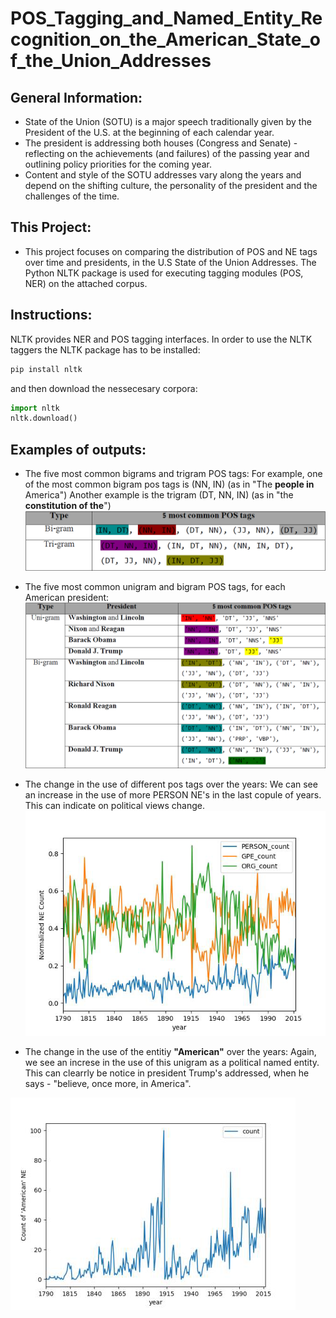 # POS_Tagging_and_Named_Entity_Recognition_on_the_American_State_of_the_Union_Addresses

General Information:
---------
* State of the Union (SOTU) is a major speech traditionally given by the President of the U.S. at the beginning of each calendar year.
* The president is addressing both houses (Congress and Senate) - reflecting on the achievements (and failures) of the passing year and outlining policy priorities for the coming year. 
* Content and style of the SOTU addresses vary along the years and depend on the shifting culture, the personality of the president and the challenges of the time. 

This Project:
---------
* This project focuses on comparing the distribution of POS and NE tags over time and presidents, in the U.S State of the Union Addresses.
The Python NLTK package is used for executing tagging modules (POS, NER) on the attached corpus.

Instructions:
---------
NLTK provides NER and POS tagging interfaces. In order to use the NLTK taggers the NLTK package has to be installed:
```python
pip install nltk 
```
and then download the nessecesary corpora:
```python
import nltk
nltk.download()
```

Examples of outputs:
---------
 - The five most common bigrams and trigram POS tags:
 For example, one of the most common bigram pos tags is (NN, IN) (as in "The **people in** America")
 Another example is the trigram (DT, NN, IN) (as in "the **constitution of the**")
![picture](Img/most_common_bi_tri_pos_tags.png)

- The five most common unigram and bigram POS tags, for each American president:
![picture](Img/most_common_pos_Tags_by_president.png)

- The change in the use of different pos tags over the years:
We can see an increase in the use of more PERSON NE's in the last copule of years. This can indicate on political views change.
![picture](Img/NE_freq_over_years.png)

 - The change in the use of the entitiy **"American"** over the years:
 Again, we see an increse in the use of this unigram as a political named entity. 
 This can clearrly be notice in president Trump's addressed, when he says - "believe, once more, in America".
 
![picture](Img/GPE_American_freq_over_years.png)


